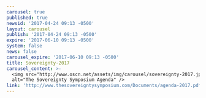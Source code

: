 ```yaml
---
carousel: true
published: true
newsid: '2017-04-24 09:13 -0500'
layout: carousel
publish: '2017-04-24 09:13 -0500'
expire: '2017-06-10 09:13 -0500'
system: false
news: false
carousel_expire: '2017-06-10 09:13 -0500'
title: Sovereignty-2017
carousel_content: >-
  <img src="http://www.oscn.net/assets/img/carousel/sovereignty-2017.jpg"
  alt="The Sovereignty Symposium Agenda" />
link: 'http://www.thesovereigntysymposium.com/Documents/agenda-2017.pdf'
---
```

